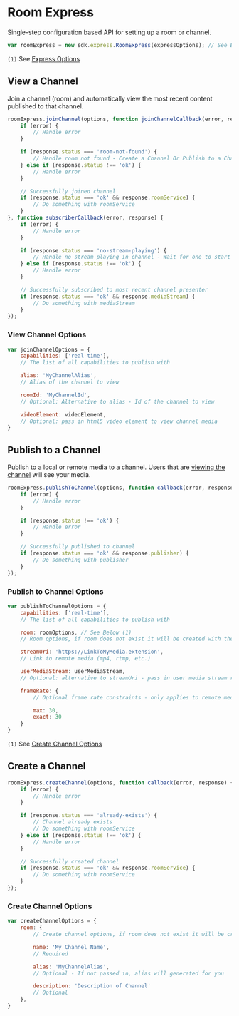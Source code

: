 # Room Express

Single-step configuration based API for setting up a room or channel.

```js
var roomExpress = new sdk.express.RoomExpress(expressOptions); // See Below (1)
```

`(1)` See [Express Options](./README.md#express-options)

## View a Channel

Join a channel (room) and automatically view the most recent content published to that channel.

```js
roomExpress.joinChannel(options, function joinChannelCallback(error, response) {
    if (error) {
        // Handle error
    }

    if (response.status === 'room-not-found') {
        // Handle room not found - Create a Channel Or Publish to a Channel
    } else if (response.status !== 'ok') {
        // Handle error
    }

    // Successfully joined channel
    if (response.status === 'ok' && response.roomService) {
        // Do something with roomService
    }
}, function subscriberCallback(error, response) {
    if (error) {
        // Handle error
    }

    if (response.status === 'no-stream-playing') {
        // Handle no stream playing in channel - Wait for one to start
    } else if (response.status !== 'ok') {
        // Handle error
    }

    // Successfully subscribed to most recent channel presenter
    if (response.status === 'ok' && response.mediaStream) {
        // Do something with mediaStream
    }
});
```

### View Channel Options

```js
var joinChannelOptions = {
    capabilities: ['real-time'],
    // The list of all capabilities to publish with

    alias: 'MyChannelAlias',
    // Alias of the channel to view

    roomId: 'MyChannelId',
    // Optional: Alternative to alias - Id of the channel to view

    videoElement: videoElement,
    // Optional: pass in html5 video element to view channel media
}
```

## Publish to a Channel

Publish to a local or remote media to a channel. Users that are [viewing the channel](#view-a-channel) will see your media.

```js
roomExpress.publishToChannel(options, function callback(error, response) {
    if (error) {
        // Handle error
    }

    if (response.status !== 'ok') {
        // Handle error
    }

    // Successfully published to channel
    if (response.status === 'ok' && response.publisher) {
        // Do something with publisher
    }
});
```

### Publish to Channel Options

```js
var publishToChannelOptions = {
    capabilities: ['real-time'],
    // The list of all capabilities to publish with

    room: roomOptions, // See Below (1)
    // Room options, if room does not exist it will be created with the given options

    streamUri: 'https://LinkToMyMedia.extension',
    // Link to remote media (mp4, rtmp, etc.)

    userMediaStream: userMediaStream,
    // Optional: alternative to streamUri - pass in user media stream returned from getUserMedia

    frameRate: {
        // Optional frame rate constraints - only applies to remote media

        max: 30,
        exact: 30
    }
}
```

`(1)` See [Create Channel Options](#create-channel-options)

## Create a Channel

```js
roomExpress.createChannel(options, function callback(error, response) {
    if (error) {
        // Handle error
    }

    if (response.status === 'already-exists') {
        // Channel already exists
        // Do something with roomService
    } else if (response.status !== 'ok') {
        // Handle error
    }

    // Successfully created channel
    if (response.status === 'ok' && response.roomService) {
        // Do something with roomService
    }
});
```

### Create Channel Options

```js
var createChannelOptions = {
    room: {
        // Create channel options, if room does not exist it will be created with the given options

        name: 'My Channel Name',
        // Required

        alias: 'MyChannelAlias',
        // Optional - If not passed in, alias will generated for you

        description: 'Description of Channel'
        // Optional
    },
}
```